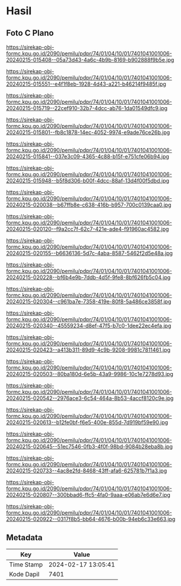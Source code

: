 # Hasil

## Foto C Plano

https://sirekap-obj-formc.kpu.go.id/2090/pemilu/pdpr/74/01/04/10/01/7401041001006-20240215-015408--05a73d43-4a6c-4b9b-8169-b902888f9b5e.jpg

https://sirekap-obj-formc.kpu.go.id/2090/pemilu/pdpr/74/01/04/10/01/7401041001006-20240215-015551--e4f1f8eb-1928-4d43-a221-b46214f9485f.jpg

https://sirekap-obj-formc.kpu.go.id/2090/pemilu/pdpr/74/01/04/10/01/7401041001006-20240215-015719--22cef910-32b7-4dcc-ab76-1da01549dfc9.jpg

https://sirekap-obj-formc.kpu.go.id/2090/pemilu/pdpr/74/01/04/10/01/7401041001006-20240215-015801--fb8c1878-14ec-4052-9974-e9ade76ce26b.jpg

https://sirekap-obj-formc.kpu.go.id/2090/pemilu/pdpr/74/01/04/10/01/7401041001006-20240215-015841--037e3c09-4365-4c88-b15f-e751cfe06b94.jpg

https://sirekap-obj-formc.kpu.go.id/2090/pemilu/pdpr/74/01/04/10/01/7401041001006-20240215-015948--b5f8d306-b00f-4dcc-88af-13d4f00f5dbd.jpg

https://sirekap-obj-formc.kpu.go.id/2090/pemilu/pdpr/74/01/04/10/01/7401041001006-20240215-020038--b67ffb8e-c638-416b-b957-700c0139caa0.jpg

https://sirekap-obj-formc.kpu.go.id/2090/pemilu/pdpr/74/01/04/10/01/7401041001006-20240215-020120--f9a2cc7f-62c7-421e-ade4-f91960ac4582.jpg

https://sirekap-obj-formc.kpu.go.id/2090/pemilu/pdpr/74/01/04/10/01/7401041001006-20240215-020155--b6636136-5d7c-4aba-8587-5462f2d5e48a.jpg

https://sirekap-obj-formc.kpu.go.id/2090/pemilu/pdpr/74/01/04/10/01/7401041001006-20240215-020228--bf6b4e9b-7ddb-4d5f-9fe8-8bf626fb5c04.jpg

https://sirekap-obj-formc.kpu.go.id/2090/pemilu/pdpr/74/01/04/10/01/7401041001006-20240215-020304--c961ba7e-7358-419e-80f8-5a486ce3858f.jpg

https://sirekap-obj-formc.kpu.go.id/2090/pemilu/pdpr/74/01/04/10/01/7401041001006-20240215-020340--45559234-d8ef-47f5-b7c0-1dee22ec4efa.jpg

https://sirekap-obj-formc.kpu.go.id/2090/pemilu/pdpr/74/01/04/10/01/7401041001006-20240215-020423--a413b311-89d9-4c9b-9208-9981c7811461.jpg

https://sirekap-obj-formc.kpu.go.id/2090/pemilu/pdpr/74/01/04/10/01/7401041001006-20240215-020503--80ba180d-6e5b-43a9-9986-10c1e7278d93.jpg

https://sirekap-obj-formc.kpu.go.id/2090/pemilu/pdpr/74/01/04/10/01/7401041001006-20240215-020542--2976ace3-6c54-464a-8b53-4accf8120c9e.jpg

https://sirekap-obj-formc.kpu.go.id/2090/pemilu/pdpr/74/01/04/10/01/7401041001006-20240215-020613--b12fe0bf-f6e5-400e-855d-7d919bf59e90.jpg

https://sirekap-obj-formc.kpu.go.id/2090/pemilu/pdpr/74/01/04/10/01/7401041001006-20240215-020645--51ec7546-0fb3-4f0f-98bd-9084b28eba8b.jpg

https://sirekap-obj-formc.kpu.go.id/2090/pemilu/pdpr/74/01/04/10/01/7401041001006-20240215-020733--4ac8e2fd-8468-43ff-afa6-625781b7f1a3.jpg

https://sirekap-obj-formc.kpu.go.id/2090/pemilu/pdpr/74/01/04/10/01/7401041001006-20240215-020807--300bbad6-ffc5-4fa0-9aaa-e06ab7e6d6e7.jpg

https://sirekap-obj-formc.kpu.go.id/2090/pemilu/pdpr/74/01/04/10/01/7401041001006-20240215-020922--0317f8b5-bb64-4676-b00b-94eb6c33e663.jpg


## Metadata

| Key        | Value               |
| ---------- | ------------------- |
| Time Stamp | 2024-02-17 13:05:41 |
| Kode Dapil | 7401                |



